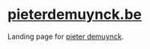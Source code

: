[pieterdemuynck.be](http://pieterdemuynck.be)
=============================================

Landing page for [pieter demuynck](http://pieterdemuynck.be).